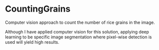 # CountingGrains
 Computer vision approach to count the number of rice grains in the image.
 
 Although I have applied computer vision for this solution, applying deep learning to be specific image segmentation where pixel-wise detection is used will yield high results.
